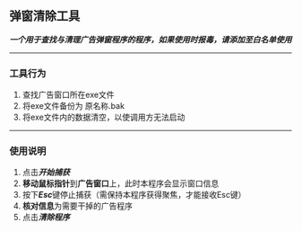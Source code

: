 ## 弹窗清除工具
***一个用于查找与清理广告弹窗程序的程序，如果使用时报毒，请添加至白名单使用***
***

### 工具行为
1. 查找广告窗口所在exe文件
2. 将exe文件备份为 原名称.bak
3. 将exe文件内的数据清空，以使调用方无法启动
***

### 使用说明
1. 点击***开始捕获***
2. **移动鼠标指针**到**广告窗口**上，此时本程序会显示窗口信息
3. 按下***Esc***键停止捕获（需保持本程序获得聚焦，才能接收Esc键）
4. **核对信息**为需要干掉的广告程序
5. 点击***清除程序***
